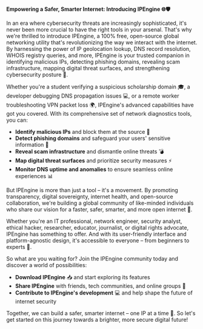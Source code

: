 **Empowering a Safer, Smarter Internet: Introducing IPEngine 🌐🛡️**

In an era where cybersecurity threats are increasingly sophisticated, it's never been more crucial to have the right tools in your arsenal. That's why we're thrilled to introduce IPEngine, a 100% free, open-source global networking utility that's revolutionizing the way we interact with the internet. By harnessing the power of IP geolocation lookup, DNS record resolution, WHOIS registry queries, and more, IPEngine is your trusted companion in identifying malicious IPs, detecting phishing domains, revealing scam infrastructure, mapping digital threat surfaces, and strengthening cybersecurity posture 🔐.

Whether you're a student verifying a suspicious scholarship domain 🎓, a developer debugging DNS propagation issues 💻, or a remote worker troubleshooting VPN packet loss 🌍, IPEngine's advanced capabilities have got you covered. With its comprehensive set of network diagnostics tools, you can:

*   **Identify malicious IPs** and block them at the source 🔴
*   **Detect phishing domains** and safeguard your users' sensitive information 🚫
*   **Reveal scam infrastructure** and dismantle online threats 💣
*   **Map digital threat surfaces** and prioritize security measures ⚡️
*   **Monitor DNS uptime and anomalies** to ensure seamless online experiences 📊

But IPEngine is more than just a tool – it's a movement. By promoting transparency, digital sovereignty, internet health, and open-source collaboration, we're building a global community of like-minded individuals who share our vision for a faster, safer, smarter, and more open internet 🚀.

Whether you're an IT professional, network engineer, security analyst, ethical hacker, researcher, educator, journalist, or digital rights advocate, IPEngine has something to offer. And with its user-friendly interface and platform-agnostic design, it's accessible to everyone – from beginners to experts 🔧.

So what are you waiting for? Join the IPEngine community today and discover a world of possibilities:

*   **Download IPEngine** 📥 and start exploring its features
*   **Share IPEngine** with friends, tech communities, and online groups 🤝
*   **Contribute to IPEngine's development** 💻 and help shape the future of internet security

Together, we can build a safer, smarter internet – one IP at a time 🔑. So let's get started on this journey towards a brighter, more secure digital future!